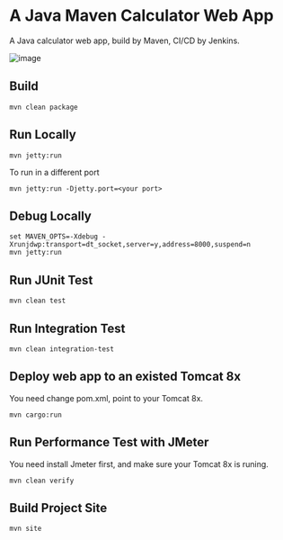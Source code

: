 # A Java Maven Calculator Web App
A Java calculator web app, build by Maven, CI/CD by Jenkins.

![image](https://github.com/maping/java-maven-calculator-web-app/raw/master/realworld-pipeline-flow.png)

## Build
```shell
mvn clean package
```

## Run Locally
```shell
mvn jetty:run
```
To run in a different port
```shell
mvn jetty:run -Djetty.port=<your port>
```
## Debug Locally
```shell
set MAVEN_OPTS=-Xdebug -Xrunjdwp:transport=dt_socket,server=y,address=8000,suspend=n
mvn jetty:run
```
## Run JUnit Test
```shell
mvn clean test
```
## Run Integration Test
```shell
mvn clean integration-test
```
## Deploy web app to an existed Tomcat 8x
You need change pom.xml, point to your Tomcat 8x.
```shell
mvn cargo:run
```
## Run Performance Test with JMeter
You need install Jmeter first, and make sure your Tomcat 8x is runing.
```shell
mvn clean verify
```
## Build Project Site
```shell
mvn site
```
